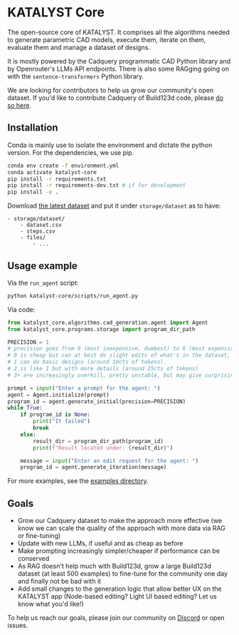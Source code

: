 # KATALYST Core

The open-source core of KATALYST. It comprises all the algorithms needed to generate parametric CAD models, execute them, iterate on them, evaluate them and manage a dataset of designs.

It is mostly powered by the Cadquery programmatic CAD Python library and by Openrouter's LLMs API endpoints. There is also some RAGging going on with the `sentence-transformers` Python library.

We are looking for contributors to help us grow our community's open dataset. If you'd like to contribute Cadquery of Build123d code, please [do so here](https://discord.gg/8BuBk8yuvw).

## Installation

Conda is mainly use to isolate the environment and dictate the python version. For the dependencies, we use pip.

```bash
conda env create -f environment.yml
conda activate katalyst-core
pip install -r requirements.txt
pip install -r requirements-dev.txt # if for development
pip install -e .
```

Download [the latest dataset](https://api.katalyst-labs.com/dataset/download) and put it under `storage/dataset` as to have:

```
- storage/dataset/
    - dataset.csv
    - steps.csv
    - files/
        - ...
```

## Usage example

Via the `run_agent` script:

```bash
python katalyst-core/scripts/run_agent.py
```

Via code:

```py
from katalyst_core.algorithms.cad_generation.agent import Agent
from katalyst_core.programs.storage import program_dir_path

PRECISION = 1
# precision goes from 0 (most inexpensive, dumbest) to 6 (most expensive, most refined)
# 0 is cheap but can at best do slight edits of what's in the dataset, otherwise it fails often (around 2cts of tokens)
# 1 can do basic designs (around 10cts of tokens).
# 2 is like 1 but with more details (around 15cts of tokens)
# 3+ are increasingly overkill, pretty unstable, but may give surprisingly good results (around 20cts to 1$ of tokens)

prompt = input("Enter a prompt for the agent: ")
agent = Agent.initialize(prompt)
program_id = agent.generate_initial(precision=PRECISION)
while True:
    if program_id is None:
        print("It failed")
        break
    else:
        result_dir = program_dir_path(program_id)
        print(f"Result located under: {result_dir}")

    message = input("Enter an edit request for the agent: ")
    program_id = agent.generate_iteration(message)
```

For more examples, see the [examples directory](./examples/).

## Goals

- Grow our Cadquery dataset to make the approach more effective (we know we can scale the quality of the approach with more data via RAG or fine-tuning)
- Update with new LLMs, if useful and as cheap as before
- Make prompting increasingly simpler/cheaper if performance can be conserved
- As RAG doesn't help much with Build123d, grow a large Build123d dataset (at least 500 examples) to fine-tune for the community one day and finally not be bad with it
- Add small changes to the generation logic that allow better UX on the KATALYST app (Node-based editing? Light UI based editing? Let us know what you'd like!)

To help us reach our goals, please join our community on [Discord](https://discord.gg/8BuBk8yuvw) or open issues.
